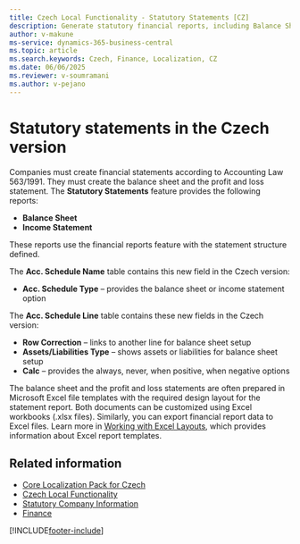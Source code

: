 ```yaml
---
title: Czech Local Functionality - Statutory Statements [CZ]
description: Generate statutory financial reports, including Balance Sheet and Income Statement, for Czech legal compliance.
author: v-makune
ms-service: dynamics-365-business-central
ms.topic: article
ms.search.keywords: Czech, Finance, Localization, CZ
ms.date: 06/06/2025
ms.reviewer: v-soumramani
ms.author: v-pejano
---
```


# Statutory statements in the Czech version

Companies must create financial statements according to Accounting Law 563/1991. They must create the balance sheet and the profit and loss statement. The **Statutory Statements** feature provides the following reports:

- **Balance Sheet**
- **Income Statement**

These reports use the financial reports feature with the statement structure defined.

The **Acc. Schedule Name** table contains this new field in the Czech version:

- **Acc. Schedule Type** – provides the balance sheet or income statement option

The **Acc. Schedule Line** table contains these new fields in the Czech version:

- **Row Correction** – links to another line for balance sheet setup
- **Assets/Liabilities Type** – shows assets or liabilities for balance sheet setup
- **Calc** – provides the always, never, when positive, when negative options

The balance sheet and the profit and loss statements are often prepared in Microsoft Excel file templates with the required design layout for the statement report. Both documents can be customized using Excel workbooks (.xlsx files). Similarly, you can export financial report data to Excel files. Learn more in [Working with Excel Layouts](../../ui-excel-report-layouts.md), which provides information about Excel report templates.

## Related information

- [Core Localization Pack for Czech](ui-extensions-core-localization-pack-cz.md)  
- [Czech Local Functionality](czech-local-functionality.md)  
- [Statutory Company Information](statutory-company-information.md)  
- [Finance](../../finance.md)  

[!INCLUDE[footer-include](../../includes/footer-banner.md)]
